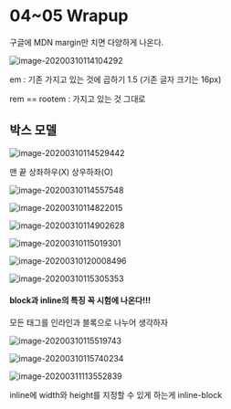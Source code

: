 # 04~05 Wrapup

구글에 MDN margin만 치면 다양하게 나온다.

![image-20200310114104292](C:\Users\user\AppData\Roaming\Typora\typora-user-images\image-20200310114104292.png)

em  : 기존 가지고 있는 것에 곱하기 1.5 (기존 글자 크기는 16px)

rem == rootem : 가지고 있는 것 그대로



## 박스 모델



![image-20200310114529442](C:\Users\user\AppData\Roaming\Typora\typora-user-images\image-20200310114529442.png)

맨 끝 상좌하우(X) 상우하좌(O)



![image-20200310114557548](C:\Users\user\AppData\Roaming\Typora\typora-user-images\image-20200310114557548.png)

![image-20200310114822015](C:\Users\user\AppData\Roaming\Typora\typora-user-images\image-20200310114822015.png)

![image-20200310114902628](C:\Users\user\AppData\Roaming\Typora\typora-user-images\image-20200310114902628.png)

![image-20200310115019301](C:\Users\user\AppData\Roaming\Typora\typora-user-images\image-20200310115019301.png)

![image-20200310120008496](C:\Users\user\AppData\Roaming\Typora\typora-user-images\image-20200310120008496.png)



![image-20200310115305353](C:\Users\user\AppData\Roaming\Typora\typora-user-images\image-20200310115305353.png)

#### block과 inline의 특징 꼭 시험에 나온다!!!

모든 태그를 인라인과 블록으로 나누어 생각하자







![image-20200310115519743](C:\Users\user\AppData\Roaming\Typora\typora-user-images\image-20200310115519743.png)

![image-20200310115740234](C:\Users\user\AppData\Roaming\Typora\typora-user-images\image-20200310115740234.png)

![image-20200311113552839](C:\Users\user\AppData\Roaming\Typora\typora-user-images\image-20200311113552839.png)

inline에 width와 height를 지정할 수 있게 하는게 inline-block

